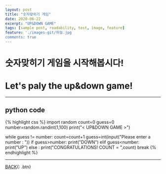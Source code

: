 ```yaml
---
layout: post
title: "숫자맞히기 게임"
date: 2020-06-22
excerpt: "UP&DOWN GAME"
tags: [sample post, readability, test, image, feature]
feature: './images-git/하늘.jpg
comments: true
---
```


# 숫자맞히기 게임을 시작해봅시다!
# Let's paly the up&down game!

---

## python code

{% highlight css %}
import random
count=0
guess=0
number=random.randint(1,100)
print("< UP&DOWN GAME >")

while guess != number:
    count=count+1
    guess=int(input("Please enter a number : "))
    if guess>number:
        print("DOWN")
    elif guess<number:
        print("UP")
    else :
        print("CONGRATULATIONS! COUNT = ",count)
        break
{% endhighlight %}

---

[BACK](https://hoj0610.github.io/posts/){: .btn}
